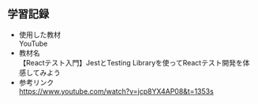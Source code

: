 ## 学習記録
- 使用した教材  
  YouTube
- 教材名  
  【Reactテスト入門】JestとTesting Libraryを使ってReactテスト開発を体感してみよう
- 参考リンク  
  https://www.youtube.com/watch?v=jcp8YX4AP08&t=1353s
